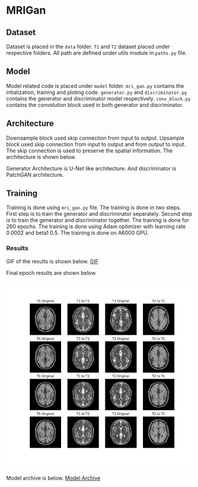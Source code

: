 # MRIGan


## Dataset

Dataset is placed in the `data` folder. `T1` and `T2` dataset placed under respective folders. All path are defined under utils module in `paths.py` file.

## Model

Model related code is placed under `model` folder. `mri_gan.py` contains the intialization, training and ploting code. `generator.py` and `discriminator.py` contains the generator and discriminator model respectively. `conv_block.py` contains the convolution block used in both generator and discriminator.

## Architecture
Downsample block used skip connection from input to output. Upsample block used skip connection from input to output and from output to input. The skip connection is used to preserve the spatial information. The architecture is shown below.

Generator Architecture is U-Net like architecture. And discriminator is PatchGAN architecture.

## Training

Training is done using `mri_gan.py` file. The training is done in two steps. First step is to train the generator and discriminator separately. Second step is to train the generator and discriminator together. The training is done for 260 epochs. The training is done using Adam optimizer with learning rate 0.0002 and beta1 0.5. The training is done on A6000 GPU.

### Results
GIF of the results is shown below.
[GIF](https://storage.googleapis.com/deeplearning-archive/MRIGan/cyclegan_360.gif)

Final epoch results are shown below.

![Final Epoch](./output/final_epoch.png)

Model archive is below.
[Model Archive](https://storage.googleapis.com/deeplearning-archive/MRIGan/models.zip)
